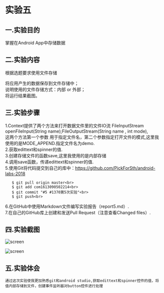 实验五
=
一.实验目的
-
掌握在Android App中存储数据
  
二.实验内容
-
根据选题要求使用文件存储

将应用产生的数据保存到文件存储中；<br>
说明使用的文件存储方式：内部 or 外部；<br>
将运行结果截图。<br>

三.实验步骤
-
1.Context提供了两个方法来打开数据文件里的文件IO流 FileInputStream openFileInput(String name);FileOutputStream(String name , int mode),<br>
这两个方法第一个参数 用于指定文件名，第二个参数指定打开文件的模式,这里我使用的是MODE_APPEND.指定文件名为demo.<br>
2.获取edittext和spinner的值.<br>
3.创建存储文件的函数save,这里我使用的是内部存储<br>
4.调用save函数，传递edittext和spinner的值.<br>
5.使用Git将代码提交到自己的库中：https://github.com/PickForSth/android-labs-2018<br>

       $ git pull origin master<br>
       $ git add com1613090502214<br>
       $ git commit "#5 #1370第5次实验"<br>
       $ git push<br>
       
6.在GitHub中使用Markdown文件编写实验报告（report5.md）.<br>
7.在自己的GitHub库上创建和发送Pull Request（注意查看Changed files）.<br>

四.实验截图
-
![screen](https://github.com/PickForSth/android-labs-2018/blob/master/com1613090502214/%235Screenshot.png)

![screen](https://github.com/PickForSth/android-labs-2018/blob/master/com1613090502214/%235data.png)

五.实验体会
-
    通过这次实验使我更加熟悉git和android studio,获取edittext和spinner控件的值，将值内部存储到文件，创建事件监听器对button控件进行处理

